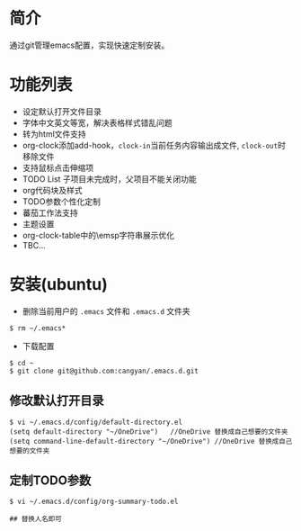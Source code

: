 
# 简介
通过git管理emacs配置，实现快速定制安装。

# 功能列表
- 设定默认打开文件目录
- 字体中文英文等宽，解决表格样式错乱问题
- 转为html文件支持
- org-clock添加add-hook，`clock-in`当前任务内容输出成文件, `clock-out`时移除文件
- 支持鼠标点击伸缩项
- TODO List 子项目未完成时，父项目不能关闭功能
- org代码块及样式
- TODO参数个性化定制
- 蕃茄工作法支持
- 主题设置
- org-clock-table中的\emsp字符串展示优化
- TBC...


# 安装(ubuntu)
- 删除当前用户的 `.emacs` 文件和 `.emacs.d` 文件夹

```
$ rm ~/.emacs*

```

- 下载配置

```
$ cd ~
$ git clone git@github.com:cangyan/.emacs.d.git
```

## 修改默认打开目录
```README
$ vi ~/.emacs.d/config/default-directory.el
(setq default-directory "~/OneDrive")   //OneDrive 替换成自己想要的文件夹
(setq command-line-default-directory "~/OneDrive") //OneDrive 替换成自己想要的文件夹
```

## 定制TODO参数
```
$ vi ~/.emacs.d/config/org-summary-todo.el

## 替换人名即可
```